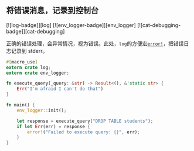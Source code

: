 ## 将错误消息，记录到控制台

[![log-badge]][log] [![env_logger-badge]][env_logger] [![cat-debugging-badge]][cat-debugging]

正确的错误处理，会异常情况，视为错误。此处，`log`的方便宏[`error!`]，把错误日志记录到 stderr。

```rust
#[macro_use]
extern crate log;
extern crate env_logger;

fn execute_query(_query: &str) -> Result<(), &'static str> {
    Err("I'm afraid I can't do that")
}

fn main() {
    env_logger::init();

    let response = execute_query("DROP TABLE students");
    if let Err(err) = response {
        error!("Failed to execute query: {}", err);
    }
}
```

[`error!`]: https://docs.rs/log/*/log/macro.error.html
